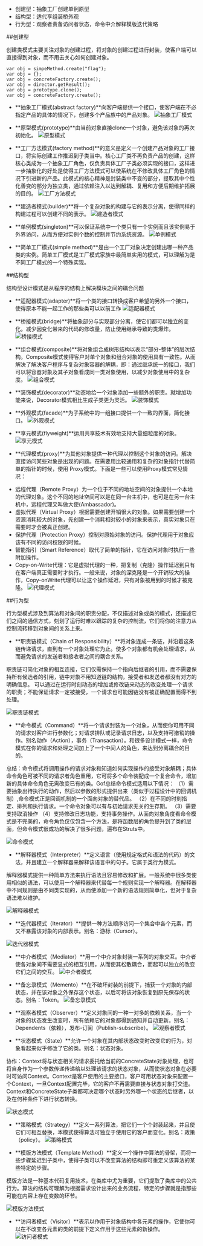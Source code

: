 * 创建型：抽象工厂创建单例原型
* 结构型：适代享组装桥外观
* 行为型：观察者责备访问者状态，命令中介解释模版迭代策略

##创建型
>
创建类模式主要关注对象的创建过程，将对象的创建过程进行封装，使客户端可以直接得到对象，而不用去关心如何创建对象。

	var obj = simpeMethod.create("flag");
	var obj = {};
	var obj = concreteFactory.create();
	var obj = director.getResult();
	var obj = prototype.clone();
	var obj = concreteFactory.create();

* **抽象工厂模式(abstract factory)**向客户端提供一个接口，使客户端在不必指定产品的具体的情况下，创建多个产品族中的产品对象。 
![抽象工厂模式](../images/builder/abstractFactory.png "抽象工厂模式")

* **原型模式(prototype)**由当前对象直接clone一个对象，避免该对象的再次初始化。 
![原型模式](../images/builder/prototype.png "原型模式")

* **工厂方法模式(factory method)**的意义是定义一个创建产品对象的工厂接口，将实际创建工作推迟到子类当中。核心工厂类不再负责产品的创建，这样核心类成为一个抽象工厂角色，仅负责具体工厂子类必须实现的接口，这样进一步抽象化的好处是使得工厂方法模式可以使系统在不修改具体工厂角色的情况下引进新的产品。此模式的核心精神是封装类中不变的部分，提取其中个性化善变的部分为独立类，通过依赖注入以达到解耦、复用和方便后期维护拓展的目的。 
![工厂方法模式](../images/builder/factoryMethod.png "工厂方法模式")

* **建造者模式(builder)**将一个复杂对象的构建与它的表示分离，使得同样的构建过程可以创建不同的表示。 
![建造者模式](../images/builder/builder.png "建造者模式")

* **单例模式(singleton)**可以保证系统中一个类只有一个实例而且该实例易于外界访问，从而方便对实例个数的控制并节约系统资源。 
![单例模式](../images/builder/singleton.png "单例模式")

* **简单工厂模式(simple method)**是由一个工厂对象决定创建出哪一种产品类的实例。简单工厂模式是工厂模式家族中最简单实用的模式，可以理解为是不同工厂模式的一个特殊实现。 


##结构型
>
结构型设计模式是从程序的结构上解决模块之间的耦合问题

* **适配器模式(adapter)**将一个类的接口转换成客户希望的另外一个接口，使得原本不能一起工作的那些类可以以前工作
![适配器模式](../images/struct/adapter.png "适配器模式")

* **桥接模式(bridge)**将抽象部分与实现部分分离，使它们都可以独立的变化。减少因变化带来的代码的修改量，防止使用继承导致的类爆炸。
![桥接模式](../images/struct/bridge.png "桥接模式")

* **组合模式(composite)**将对象组合成树形结构以表示“部分-整体”的层次结构。Composite模式使得客户对单个对象和组合对象的使用具有一致性。从而解决了解决客户程序与复杂对象容器的解耦，即：通过继承统一的接口，我们可以将容器对象及其子对象看成同一类对象使用，以减少对象使用中的复杂度。
![组合模式](../images/struct/composite.png "组合模式")

* **装饰模式(decorator)**动态地给一个对象添加一些额外的职责。就增加功能来说，Decorator模式相比生成子类更为灵活。
![装饰模式](../images/struct/decorator.png "装饰模式")

* **外观模式(facade)**为子系统中的一组接口提供一个一致的界面，简化接口。
![外观模式](../images/struct/facade.png "外观模式")

* **享元模式(flyweight)**运用共享技术有效地支持大量细粒度的对象。
![享元模式](../images/struct/flyweight.png "享元模式")

* **代理模式(proxy)**为其他对象提供一种代理以控制这个对象的访问。解决直接访问某些对象是出现的问题。在需要用比较通用和复杂的对象指针代替简单的指针的时候，使用 Proxy模式。下面是一些可以使用Proxy模式常见情况：

>
* 远程代理（Remote  Proxy）为一个位于不同的地址空间的对象提供一个本地的代理对象。这个不同的地址空间可以是在同一台主机中，也可是在另一台主机中，远程代理又叫做大使(Ambassador)。
* 虚拟代理（Virtual Proxy）根据需要创建开销很大的对象。如果需要创建一个资源消耗较大的对象，先创建一个消耗相对较小的对象来表示，真实对象只在需要时才会被真正创建。
* 保护代理（Protection Proxy）控制对原始对象的访问。保护代理用于对象应该有不同的访问权限的时候。
* 智能指引（Smart Reference）取代了简单的指针，它在访问对象时执行一些附加操作。
* Copy-on-Write代理：它是虚拟代理的一种，把复制（克隆）操作延迟到只有在客户端真正需要时才执行。一般来说，对象的深克隆是一个开销较大的操作，Copy-onWrite代理可以让这个操作延迟，只有对象被用到的时候才被克隆。
![代理模式](../images/struct/proxy.png "代理模式")


##行为型
>
行为型模式涉及到算法和对象间的职责分配，不仅描述对象或类的模式，还描述它们之间的通信方式，刻划了运行时难以跟踪的复杂的控制流，它们将你的注意力从控制流转移到对象间的关系上来。

* **职责链模式（Chain of Responsibility）**将对象连成一条链，并沿着这条链传递请求，直到有一个对象处理它为止。使多个对象都有机会处理请求，从而避免请求的发送者和接收者之间的耦合关系。
>
职责链可简化对象的相互连接，它们仅需保持一个指向后继者的引用，而不需要保持所有候选者的引用，链中对象不用知道链的结构，接受者和发送者都没有对方的明确信息。
	可以通过在运行时刻动态的增加或修改链来动态的改变处理一个请求的职责；不能保证请求一定被接受，一个请求也可能因链没有被正确配置而得不到处理。

![职责链模式](../images/behavior/chainOfResponsibility.png "职责链模式")

* **命令模式（Command）**将一个请求封装为一个对象，从而使你可用不同的请求对客户进行参数化；对请求排队或记录请求日志，以及支持可撤销的操作。别名动作（Action），事务（Transaction）。和很多设计模式一样，命令模式在你的请求和处理之间加上了一个中间人的角色，来达到分离耦合的目的。
>
总结：命令模式将调用操作的请求对象和知道如何实现操作的接受对象解耦；具体命令角色可被不同的请求者角色重用，它可将多个命令装配成一个复合命令，增加新的具体命令角色无需改变已有的类。Gof总结命令模式适用以下情况：
（1）需要抽象出待执行的动作，然后以参数的形式提供出来（类似于过程设计中的回调机制）,命令模式正是回调机制的一个面向对象的替代品。
（2）在不同的时刻指定、排列和执行请求。一个命令对象可以有与初始请求无关的生存期。
（3）需要支持取消操作
（4）支持修改日志功能，支持事务操作。从面向对象角度看命令模式是不完美的，命令角色仅仅包含一个方法，是将函数层的角色提升到了类的层面，但命令模式很成功的解决了很多问题，遍布在Struts中。

![命令模式](../images/behavior/command.png "命令模式")

* **解释器模式（Interpreter）**定义语言（使用规定格式和语法的代码）的文法，并且建立一个解释器来解释该语言中的句子。它属于类行为模式。
>
解释器模式提供一种简单方法来执行语法且容易修改和扩展。一般系统中很多类使用相似的语法，可以使用一个解释器来代替每一个规则实现一个解释器。在解释器中不同规则是由不同类实现的，从而使添加一个新的语法规则简单化，但对于复杂语法难以维护。

![解释器模式](../images/behavior/interpreter.png "解释器模式")

* **迭代器模式（Iterator）**提供一种方法顺序访问一个集合中各个元素，而又不暴露该对象的内部表示。别名：游标（Cursor）。

![迭代器模式](../images/behavior/iterator.png "迭代器模式")

* **中介者模式（Mediator）**用一个中介对象封装一系列的对象交互。中介者使各对象间不需要显式的相互引用，从而使其松散耦合，而起可以独立的改变它们之间的交互。
![中介者模式](../images/behavior/mediator.png "中介者模式")

* **备忘录模式（Memento）**在不破坏封装的前提下，捕获一个对象的内部状态，并在该对象之外保存这个状态，以后可将该对象恢复到原先保存的状态。别名：Token。
![备忘录模式](../images/behavior/memento.png "备忘录模式")

* **观察者模式（Observer）**定义对象间的一种一对多的依赖关系，当一个对象的状态发生改变时，所有依赖它的对象都得到通知并自动更新。别名：Dependents（依赖），发布-订阅（Publish-subscribe）。
![观察者模式](../images/behavior/observer.png "观察者模式")

* **状态模式（State）**允许一个对象在其内部状态改变时改变它的行为，对象看起来似乎修改了它的类。别名：状态对象。
>
协作：Context将与状态相关的请求委托给当前的ConcreteState对象处理，也可将自身作为一个参数传递传递给以处理该请求的状态对象，从而使状态对象在必要时可访问Context。Context是客户使用的主要接口，客户可用状态对象来配置一个Context，一旦Context配置完毕，它的客户不再需要直接与状态对象打交道。Context和ConcreteState子类都可决定哪个状态时另外哪一个状态的后继者，以及在何种条件下进行状态转换。

![状态模式](../images/behavior/state.png "状态模式")

* **策略模式（Strategy）**定义一系列算法，把它们一个个封装起来，并且使它们可相互替换，本模式使得算法可独立于使用它的客户而变化。别名：政策（policy）。
![策略模式](../images/behavior/strategy.png "策略模式")

* **模版方法模式（Template  Method）**定义一个操作中算法的骨架，而将一些步骤延迟到子类中，使得子类可以不改变算法的结构即可重定义该算法的某些特定的步骤。
>
模版方法是一种基本代码复用技术，在类库中尤为重要，它们提取了类库中的公共行为。算法的结构可理解为根据需求设计出来的业务流程，特定的步骤就是指那些可能在内容上存在变数的环节。

![模版方法模式](../images/behavior/templateMethod.png "模版方法模式")

* **访问者模式（Visitor）**表示以作用于对象结构中各元素的操作，它使你可以在不改变各元素的类的前提下定义作用于这些元素的新操作。
![访问者模式](../images/behavior/visitor.png "访问者模式")